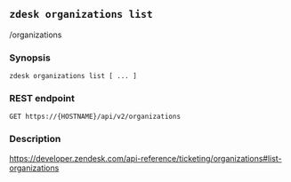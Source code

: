 ## `zdesk organizations list`

/organizations

### Synopsis

    zdesk organizations list [ ... ]

### REST endpoint

    GET https://{HOSTNAME}/api/v2/organizations

### Description

https://developer.zendesk.com/api-reference/ticketing/organizations#list-organizations


